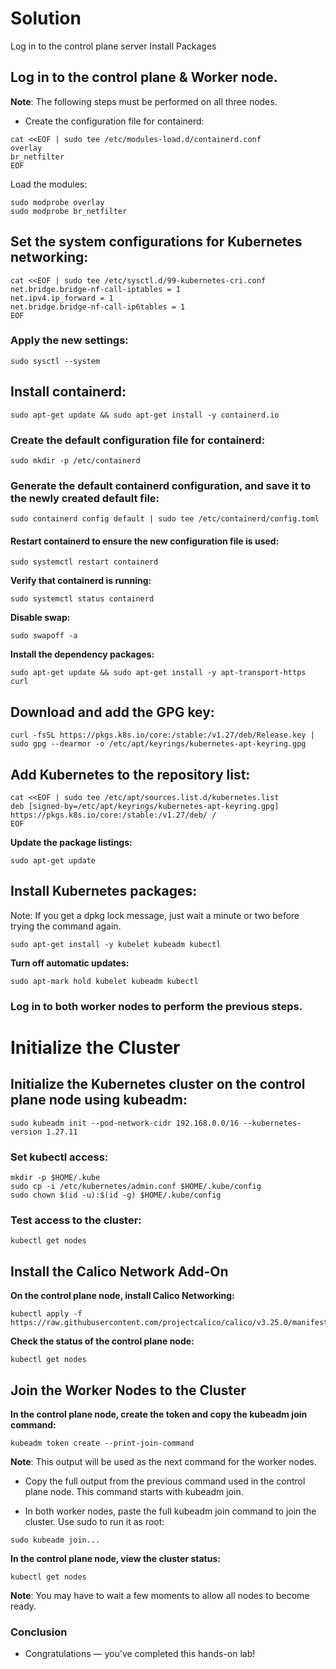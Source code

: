 # Solution
Log in to the control plane server
Install Packages
## Log in to the control plane & Worker node.

**Note**: The following steps must be performed on all three nodes.

- Create the configuration file for containerd:
```
cat <<EOF | sudo tee /etc/modules-load.d/containerd.conf
overlay
br_netfilter
EOF
```
Load the modules:
```
sudo modprobe overlay
sudo modprobe br_netfilter
```
## Set the system configurations for Kubernetes networking:
```
cat <<EOF | sudo tee /etc/sysctl.d/99-kubernetes-cri.conf
net.bridge.bridge-nf-call-iptables = 1
net.ipv4.ip_forward = 1
net.bridge.bridge-nf-call-ip6tables = 1
EOF
```
### Apply the new settings:
```
sudo sysctl --system
```
## Install containerd:
```
sudo apt-get update && sudo apt-get install -y containerd.io
```
### Create the default configuration file for containerd:
```
sudo mkdir -p /etc/containerd
```
### Generate the default containerd configuration, and save it to the newly created default file:
```
sudo containerd config default | sudo tee /etc/containerd/config.toml
```
#### Restart containerd to ensure the new configuration file is used:
```
sudo systemctl restart containerd
```
**Verify that containerd is running:**
```
sudo systemctl status containerd
```
**Disable swap:**
```
sudo swapoff -a

```
**Install the dependency packages:**
```
sudo apt-get update && sudo apt-get install -y apt-transport-https curl
```
## Download and add the GPG key:

```
curl -fsSL https://pkgs.k8s.io/core:/stable:/v1.27/deb/Release.key | sudo gpg --dearmor -o /etc/apt/keyrings/kubernetes-apt-keyring.gpg
```
## Add Kubernetes to the repository list:
```
cat <<EOF | sudo tee /etc/apt/sources.list.d/kubernetes.list
deb [signed-by=/etc/apt/keyrings/kubernetes-apt-keyring.gpg] https://pkgs.k8s.io/core:/stable:/v1.27/deb/ /
EOF
```
**Update the package listings:**
```
sudo apt-get update
```
## Install Kubernetes packages:

Note: If you get a dpkg lock message, just wait a minute or two before trying the command again.
```
sudo apt-get install -y kubelet kubeadm kubectl
```
**Turn off automatic updates:**
```
sudo apt-mark hold kubelet kubeadm kubectl
```
### Log in to both worker nodes to perform the previous steps.

# Initialize the Cluster
## Initialize the Kubernetes cluster on the control plane node using kubeadm:
```
sudo kubeadm init --pod-network-cidr 192.168.0.0/16 --kubernetes-version 1.27.11
```
### Set kubectl access:
```
mkdir -p $HOME/.kube
sudo cp -i /etc/kubernetes/admin.conf $HOME/.kube/config
sudo chown $(id -u):$(id -g) $HOME/.kube/config
```
### Test access to the cluster:
```
kubectl get nodes
```
## Install the Calico Network Add-On
**On the control plane node, install Calico Networking:**
```
kubectl apply -f https://raw.githubusercontent.com/projectcalico/calico/v3.25.0/manifests/calico.yaml
```
**Check the status of the control plane node:**
```
kubectl get nodes
```
## Join the Worker Nodes to the Cluster
**In the control plane node, create the token and copy the kubeadm join command:**
```
kubeadm token create --print-join-command
```
**Note**: This output will be used as the next command for the worker nodes.

- Copy the full output from the previous command used in the control plane node. This command starts with kubeadm join.

- In both worker nodes, paste the full kubeadm join command to join the cluster. Use sudo to run it as root:
```
sudo kubeadm join...
```
**In the control plane node, view the cluster status:**
```
kubectl get nodes
```
**Note**: You may have to wait a few moments to allow all nodes to become ready.

### Conclusion
- Congratulations — you've completed this hands-on lab!
